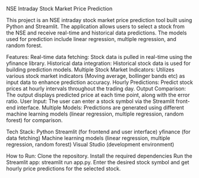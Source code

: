 NSE Intraday Stock Market Price Prediction

This project is an NSE intraday stock market price prediction tool built using Python and Streamlit. The application allows users to select a stock from the NSE and receive real-time and historical data predictions. The models used for prediction include linear regression, multiple regression, and random forest.

Features:
Real-time data fetching: Stock data is pulled in real-time using the yfinance library.
Historical data integration: Historical stock data is used for building prediction models.
Multiple Stock Market Indicators: Utilizes various stock market indicators (Moving average, bollinger bands etc) as input data to enhance prediction accuracy.
Hourly Predictions: Predict stock prices at hourly intervals throughout the trading day.
Output Comparison: The output displays predicted price at each time point, along with the error ratio.
User Input: The user can enter a stock symbol via the Streamlit front-end interface.
Multiple Models: Predictions are generated using different machine learning models (linear regression, multiple regression, random forest) for comparison.

Tech Stack:
Python
Streamlit (for frontend and user interface)
yfinance (for data fetching)
Machine learning models (linear regression, multiple regression, random forest)
Visual Studio (development environment)

How to Run:
Clone the repository.
Install the required dependencies 
Run the Streamlit app: streamlit run app.py.
Enter the desired stock symbol and get hourly price predictions for the selected stock.
